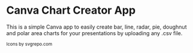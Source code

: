 
# Canva Chart Creator App

This is a simple Canva app to easily create bar, line, radar, pie, doughnut and polar area charts for your presentations by uploading any .csv file.

<sup>Icons by svgrepo.com</sup>